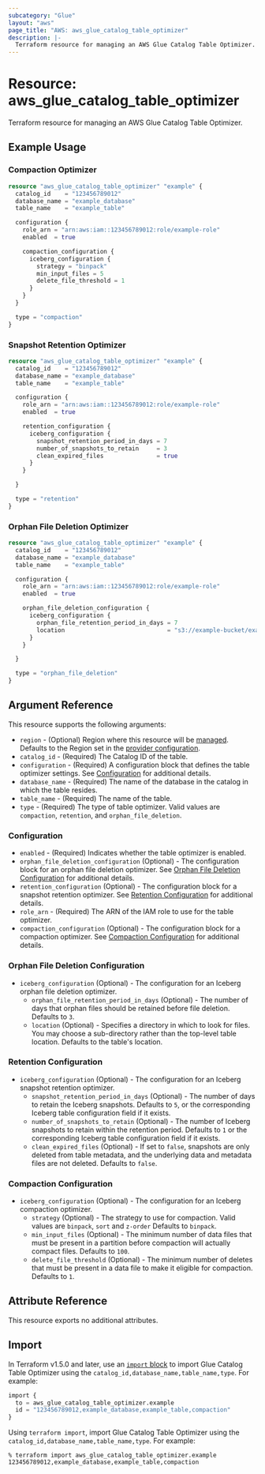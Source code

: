 ```yaml
---
subcategory: "Glue"
layout: "aws"
page_title: "AWS: aws_glue_catalog_table_optimizer"
description: |-
  Terraform resource for managing an AWS Glue Catalog Table Optimizer.
---
```


# Resource: aws_glue_catalog_table_optimizer

Terraform resource for managing an AWS Glue Catalog Table Optimizer.

## Example Usage

### Compaction Optimizer

```terraform
resource "aws_glue_catalog_table_optimizer" "example" {
  catalog_id    = "123456789012"
  database_name = "example_database"
  table_name    = "example_table"

  configuration {
    role_arn = "arn:aws:iam::123456789012:role/example-role"
    enabled  = true

    compaction_configuration {
      iceberg_configuration {
        strategy = "binpack"
        min_input_files = 5
        delete_file_threshold = 1
      }
    }
  }

  type = "compaction"
}
```

### Snapshot Retention Optimizer

```terraform
resource "aws_glue_catalog_table_optimizer" "example" {
  catalog_id    = "123456789012"
  database_name = "example_database"
  table_name    = "example_table"

  configuration {
    role_arn = "arn:aws:iam::123456789012:role/example-role"
    enabled  = true

    retention_configuration {
      iceberg_configuration {
        snapshot_retention_period_in_days = 7
        number_of_snapshots_to_retain     = 3
        clean_expired_files               = true
      }
    }

  }

  type = "retention"
}
```

### Orphan File Deletion Optimizer

```terraform
resource "aws_glue_catalog_table_optimizer" "example" {
  catalog_id    = "123456789012"
  database_name = "example_database"
  table_name    = "example_table"

  configuration {
    role_arn = "arn:aws:iam::123456789012:role/example-role"
    enabled  = true

    orphan_file_deletion_configuration {
      iceberg_configuration {
        orphan_file_retention_period_in_days = 7
        location                             = "s3://example-bucket/example_table/"
      }
    }

  }

  type = "orphan_file_deletion"
}
```

## Argument Reference

This resource supports the following arguments:

* `region` - (Optional) Region where this resource will be [managed](https://docs.aws.amazon.com/general/latest/gr/rande.html#regional-endpoints). Defaults to the Region set in the [provider configuration](https://registry.terraform.io/providers/hashicorp/aws/latest/docs#aws-configuration-reference).
* `catalog_id` - (Required) The Catalog ID of the table.
* `configuration` - (Required) A configuration block that defines the table optimizer settings. See [Configuration](#configuration) for additional details.
* `database_name` - (Required) The name of the database in the catalog in which the table resides.
* `table_name` - (Required) The name of the table.
* `type` - (Required) The type of table optimizer. Valid values are `compaction`, `retention`, and `orphan_file_deletion`.

### Configuration

* `enabled` - (Required) Indicates whether the table optimizer is enabled.
* `orphan_file_deletion_configuration` (Optional) - The configuration block for an orphan file deletion optimizer. See [Orphan File Deletion Configuration](#orphan-file-deletion-configuration) for additional details.
* `retention_configuration` (Optional) - The configuration block for a snapshot retention optimizer. See [Retention Configuration](#retention-configuration) for additional details.
* `role_arn` - (Required) The ARN of the IAM role to use for the table optimizer.
* `compaction_configuration` (Optional) - The configuration block for a compaction optimizer. See [Compaction Configuration](#compaction-configuration) for additional details.

### Orphan File Deletion Configuration

* `iceberg_configuration` (Optional) - The configuration for an Iceberg orphan file deletion optimizer.
    * `orphan_file_retention_period_in_days` (Optional) - The number of days that orphan files should be retained before file deletion. Defaults to `3`.
    * `location` (Optional) - Specifies a directory in which to look for files. You may choose a sub-directory rather than the top-level table location. Defaults to the table's location.
  
### Retention Configuration

* `iceberg_configuration` (Optional) - The configuration for an Iceberg snapshot retention optimizer.
    * `snapshot_retention_period_in_days` (Optional) - The number of days to retain the Iceberg snapshots. Defaults to `5`, or the corresponding Iceberg table configuration field if it exists.
    * `number_of_snapshots_to_retain` (Optional) - The number of Iceberg snapshots to retain within the retention period. Defaults to `1` or the corresponding Iceberg table configuration field if it exists.
    * `clean_expired_files` (Optional) - If set to `false`, snapshots are only deleted from table metadata, and the underlying data and metadata files are not deleted. Defaults to `false`.

 
### Compaction Configuration

* `iceberg_configuration` (Optional) - The configuration for an Iceberg compaction optimizer.
    * `strategy` (Optional) - The strategy to use for compaction. Valid values are `binpack`, `sort` and `z-order` Defaults to `binpack`.
    * `min_input_files` (Optional) - The minimum number of data files that must be present in a partition before compaction will actually compact files. Defaults to `100`.
    * `delete_file_threshold` (Optional) - The minimum number of deletes that must be present in a data file to make it eligible for compaction. Defaults to `1`.

## Attribute Reference

This resource exports no additional attributes.

## Import

In Terraform v1.5.0 and later, use an [`import` block](https://developer.hashicorp.com/terraform/language/import) to import Glue Catalog Table Optimizer using the `catalog_id,database_name,table_name,type`. For example:

```terraform
import {
  to = aws_glue_catalog_table_optimizer.example
  id = "123456789012,example_database,example_table,compaction"
}
```

Using `terraform import`, import Glue Catalog Table Optimizer using the `catalog_id,database_name,table_name,type`. For example:

```console
% terraform import aws_glue_catalog_table_optimizer.example 123456789012,example_database,example_table,compaction
```
